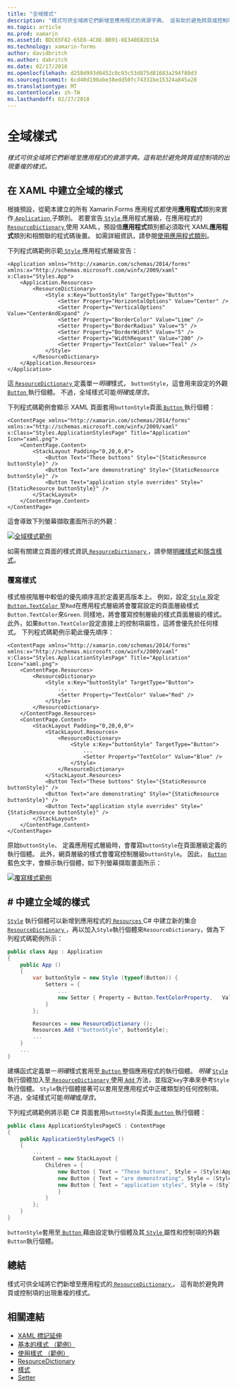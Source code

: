 ```yaml
---
title: "全域樣式"
description: "樣式可供全域將它們新增至應用程式的資源字典。 這有助於避免跨頁或控制項的出現重複的樣式。"
ms.topic: article
ms.prod: xamarin
ms.assetid: BDC65F82-65E0-4C8E-BB91-8E340EB2D15A
ms.technology: xamarin-forms
author: davidbritch
ms.author: dabritch
ms.date: 02/17/2016
ms.openlocfilehash: d258d993d8452c0c93c53d875d81683a294f80d3
ms.sourcegitcommit: 6cd40d190abe38edd50fc74331be15324a845a28
ms.translationtype: MT
ms.contentlocale: zh-TW
ms.lasthandoff: 02/27/2018
---
```

# <a name="global-styles"></a>全域樣式

_樣式可供全域將它們新增至應用程式的資源字典。這有助於避免跨頁或控制項的出現重複的樣式。_

## <a name="creating-a-global-style-in-xaml"></a>在 XAML 中建立全域的樣式

根據預設，從範本建立的所有 Xamarin.Forms 應用程式都使用**應用程式**類別來實作[ `Application` ](https://developer.xamarin.com/api/type/Xamarin.Forms.Application/)子類別。 若要宣告[ `Style` ](https://developer.xamarin.com/api/type/Xamarin.Forms.Style/)應用程式層級，在應用程式的[ `ResourceDictionary` ](https://developer.xamarin.com/api/type/Xamarin.Forms.ResourceDictionary/)使用 XAML，預設值**應用程式**類別都必須取代 XAML**應用程式**類別和相關聯的程式碼後置。 如需詳細資訊，請參閱[使用應用程式類別](~/xamarin-forms/app-fundamentals/application-class.md)。

下列程式碼範例示範[ `Style` ](https://developer.xamarin.com/api/type/Xamarin.Forms.Style/)應用程式層級宣告：

```xaml
<Application xmlns="http://xamarin.com/schemas/2014/forms" xmlns:x="http://schemas.microsoft.com/winfx/2009/xaml" x:Class="Styles.App">
    <Application.Resources>
        <ResourceDictionary>
            <Style x:Key="buttonStyle" TargetType="Button">
                <Setter Property="HorizontalOptions" Value="Center" />
                <Setter Property="VerticalOptions" Value="CenterAndExpand" />
                <Setter Property="BorderColor" Value="Lime" />
                <Setter Property="BorderRadius" Value="5" />
                <Setter Property="BorderWidth" Value="5" />
                <Setter Property="WidthRequest" Value="200" />
                <Setter Property="TextColor" Value="Teal" />
            </Style>
        </ResourceDictionary>
    </Application.Resources>
</Application>
```

這[ `ResourceDictionary` ](https://developer.xamarin.com/api/type/Xamarin.Forms.ResourceDictionary/)定義單一*明確*樣式， `buttonStyle`，這會用來設定的外觀[ `Button` ](https://developer.xamarin.com/api/type/Xamarin.Forms.Button/)執行個體。 不過，全域樣式可能*明確*或*隱含*。

下列程式碼範例會顯示 XAML 頁面套用`buttonStyle`頁面[ `Button` ](https://developer.xamarin.com/api/type/Xamarin.Forms.Button/)執行個體：

```xaml
<ContentPage xmlns="http://xamarin.com/schemas/2014/forms" xmlns:x="http://schemas.microsoft.com/winfx/2009/xaml" x:Class="Styles.ApplicationStylesPage" Title="Application" Icon="xaml.png">
    <ContentPage.Content>
        <StackLayout Padding="0,20,0,0">
            <Button Text="These buttons" Style="{StaticResource buttonStyle}" />
            <Button Text="are demonstrating" Style="{StaticResource buttonStyle}" />
            <Button Text="application style overrides" Style="{StaticResource buttonStyle}" />
        </StackLayout>
    </ContentPage.Content>
</ContentPage>
```

這會導致下列螢幕擷取畫面所示的外觀：

[![](application-images/application-styles-1.png "全域樣式範例")](application-images/application-styles-1-large.png "全域樣式範例")

如需有關建立頁面的樣式資訊[ `ResourceDictionary` ](https://developer.xamarin.com/api/type/Xamarin.Forms.ResourceDictionary/)，請參閱[明確樣式](~/xamarin-forms/user-interface/styles/explicit.md)和[隱含樣式](~/xamarin-forms/user-interface/styles/implicit.md)。

### <a name="overriding-styles"></a>覆寫樣式

樣式檢視階層中較低的優先順序高於定義更高版本上。 例如，設定[ `Style` ](https://developer.xamarin.com/api/type/Xamarin.Forms.Style/)設定[ `Button.TextColor` ](https://developer.xamarin.com/api/property/Xamarin.Forms.Button.TextColor/)至`Red`在應用程式層級將會覆寫設定的頁面層級樣式`Button.TextColor`來`Green`. 同樣地，將會覆寫控制層級的樣式頁面層級的樣式。 此外，如果`Button.TextColor`設定直接上的控制項屬性，這將會優先於任何樣式。 下列程式碼範例示範此優先順序：

```xaml
<ContentPage xmlns="http://xamarin.com/schemas/2014/forms" xmlns:x="http://schemas.microsoft.com/winfx/2009/xaml" x:Class="Styles.ApplicationStylesPage" Title="Application" Icon="xaml.png">
    <ContentPage.Resources>
        <ResourceDictionary>
            <Style x:Key="buttonStyle" TargetType="Button">
                ...
                <Setter Property="TextColor" Value="Red" />
            </Style>
        </ResourceDictionary>
    </ContentPage.Resources>
    <ContentPage.Content>
        <StackLayout Padding="0,20,0,0">
            <StackLayout.Resources>
                <ResourceDictionary>
                    <Style x:Key="buttonStyle" TargetType="Button">
                        ...
                        <Setter Property="TextColor" Value="Blue" />
                    </Style>
                </ResourceDictionary>
            </StackLayout.Resources>
            <Button Text="These buttons" Style="{StaticResource buttonStyle}" />
            <Button Text="are demonstrating" Style="{StaticResource buttonStyle}" />
            <Button Text="application style overrides" Style="{StaticResource buttonStyle}" />
        </StackLayout>
    </ContentPage.Content>
</ContentPage>
```

原始`buttonStyle`、 定義應用程式層級時，會覆寫`buttonStyle`在頁面層級定義的執行個體。 此外，網頁層級的樣式會覆寫控制層級`buttonStyle`。 因此， [ `Button` ](https://developer.xamarin.com/api/type/Xamarin.Forms.Button/)藍色文字，會顯示執行個體，如下列螢幕擷取畫面所示：

[![](application-images/application-styles-2.png "覆寫樣式範例")](application-images/application-styles-2-large.png "覆寫樣式範例")

## <a name="creating-a-global-style-in-c35"></a>&#35; 中建立全域的樣式

[`Style`](https://developer.xamarin.com/api/type/Xamarin.Forms.Style/) 執行個體可以新增到應用程式的[ `Resources` ](https://developer.xamarin.com/api/property/Xamarin.Forms.VisualElement.Resources/) C# 中建立新的集合[ `ResourceDictionary` ](https://developer.xamarin.com/api/type/Xamarin.Forms.ResourceDictionary/)，再以加入`Style`執行個體來`ResourceDictionary`，做為下列程式碼範例所示：

```csharp
public class App : Application
{
    public App ()
    {
        var buttonStyle = new Style (typeof(Button)) {
            Setters = {
                ...
                new Setter { Property = Button.TextColorProperty,   Value = Color.Teal }
            }
        };

        Resources = new ResourceDictionary ();
        Resources.Add ("buttonStyle", buttonStyle);
        ...
    }
    ...
}
```

建構函式定義單一*明確*樣式套用至[ `Button` ](https://developer.xamarin.com/api/type/Xamarin.Forms.Button/)整個應用程式的執行個體。 *明確* [ `Style` ](https://developer.xamarin.com/api/type/Xamarin.Forms.Style/)執行個體加入至[ `ResourceDictionary` ](https://developer.xamarin.com/api/type/Xamarin.Forms.ResourceDictionary/)使用[ `Add` ](https://developer.xamarin.com/api/member/Xamarin.Forms.ResourceDictionary.Add/p/System.String/System.Object/)方法，並指定`key`字串來參考`Style`執行個體。 `Style`執行個體接著可以套用至應用程式中正確類型的任何控制項。 不過，全域樣式可能*明確*或*隱含*。

下列程式碼範例將示範 C# 頁面套用`buttonStyle`頁面[ `Button` ](https://developer.xamarin.com/api/type/Xamarin.Forms.Button/)執行個體：

```csharp
public class ApplicationStylesPageCS : ContentPage
{
    public ApplicationStylesPageCS ()
    {
        ...
        Content = new StackLayout {
            Children = {
                new Button { Text = "These buttons", Style = (Style)Application.Current.Resources ["buttonStyle"] },
                new Button { Text = "are demonstrating", Style = (Style)Application.Current.Resources ["buttonStyle"] },
                new Button { Text = "application styles", Style = (Style)Application.Current.Resources ["buttonStyle"]
                }
            }
        };
    }
}
```

`buttonStyle`套用至[ `Button` ](https://developer.xamarin.com/api/type/Xamarin.Forms.Button/)藉由設定執行個體及其[ `Style` ](https://developer.xamarin.com/api/property/Xamarin.Forms.VisualElement.Style/)屬性和控制項的外觀`Button`執行個體。

## <a name="summary"></a>總結

樣式可供全域將它們新增至應用程式的[ `ResourceDictionary` ](https://developer.xamarin.com/api/type/Xamarin.Forms.ResourceDictionary/)。 這有助於避免跨頁或控制項的出現重複的樣式。



## <a name="related-links"></a>相關連結

- [XAML 標記延伸](~/xamarin-forms/xaml/xaml-basics/xaml-markup-extensions.md)
- [基本的樣式 （範例）](https://developer.xamarin.com/samples/xamarin-forms/UserInterface/Styles/BasicStyles/)
- [使用樣式 （範例）](https://developer.xamarin.com/samples/xamarin-forms/WorkingWithStyles/)
- [ResourceDictionary](https://developer.xamarin.com/api/type/Xamarin.Forms.ResourceDictionary/)
- [樣式](https://developer.xamarin.com/api/type/Xamarin.Forms.Style/)
- [Setter](https://developer.xamarin.com/api/type/Xamarin.Forms.Setter/)

